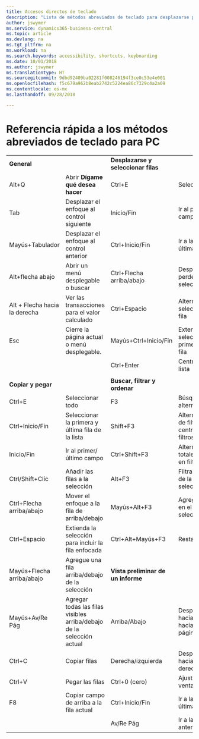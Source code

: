 ```yaml
---
title: Accesos directos de teclado
description: "Lista de métodos abreviados de teclado para desplazarse por las listas."
author: jswymer
ms.service: dynamics365-business-central
ms.topic: article
ms.devlang: na
ms.tgt_pltfrm: na
ms.workload: na
ms.search.keywords: accessibility, shortcuts, keyboarding
ms.date: 10/01/2018
ms.author: jswymer
ms.translationtype: HT
ms.sourcegitcommit: 9dbd92409ba02281f008246194f3ce0c53e4e001
ms.openlocfilehash: f5c679a962b8eab2742c5224ea86c7329c4a2a09
ms.contentlocale: es-mx
ms.lasthandoff: 09/28/2018

---
```


# <a name="pc-keyboard-shortcuts-quick-reference"></a>Referencia rápida a los métodos abreviados de teclado para PC


|||||  
|----------------|-----------|----------------|-----------|    
|**General**||**Desplazarse y seleccionar filas**||
|Alt+Q|Abrir **Dígame qué desea hacer**|Ctrl+E|Seleccionar todo|
|Tab|Desplazar el enfoque al control siguiente|Inicio/Fin|Ir al primer/último campo|
|Mayús+Tabulador|Desplazar el enfoque al control anterior|Ctrl+Inicio/Fin|Ir a la primera/última fila|   
|Alt+flecha abajo|Abrir un menú desplegable o buscar|Ctrl+Flecha arriba/abajo|Desplazarse sin perder la selección|
|Alt + Flecha hacia la derecha|Ver las transacciones para el valor calculado|Ctrl+Espacio|Alternar la selección de la fila| 
|Esc|Cierre la página actual o menú desplegable.|Mayús+Ctrl+Inicio/Fin|Extender la selección a la primera o última fila| 
|||Ctrl+Enter|Centrarse en la lista|
|||||
|**Copiar y pegar**||**Buscar, filtrar y ordenar**||
|Ctrl+E|Seleccionar todo|F3|Búsqueda alternativa|
|Ctrl+Inicio/Fin|Seleccionar la primera y última fila de la lista|Shift+F3|Alternar el panel de filtros; centrarse en los filtros de campo|
|Inicio/Fin|Ir al primer/último campo|Ctrl+Shift+F3|Alternar filtros totales: centrarse en filtros totales|
|Ctrl/Shift+Clic|Añadir las filas a la selección |Alt+F3|Filtrar en el valor de la celda seleccionada|
|Ctrl+Flecha arriba/abajo|Mover el enfoque a la fila de arriba/debajo|Mayús+Alt+F3|Agregar un filtro en el campo seleccionado|
|Ctrl+Espacio|Extienda la selección para incluir la fila enfocada|Ctrl+Alt+Mayús+F3|Restablecer filtros|
|Mayús+Flecha arriba/abajo|Agregue una fila arriba/debajo de la selección|**Vista preliminar de un informe**||
|Mayús+Av/Re Pág|Agregar todas las filas visibles arriba/debajo de la selección actual|Arriba/Abajo|Desplazarse hacia arriba y hacia abajo por la página
|Ctrl+C|Copiar filas|Derecha/izquierda|Desplazarse hacia la derecha/izquierda |
|Ctrl+V|Pegar las filas|Ctrl+0 (cero)|Ajustar página en ventana |
|F8|Copiar campo de arriba a la fila actual|Ctrl+Inicio/Fin|Ir a la primera/última página|
|||Av/Re Pág|Ir a la página anterior/siguiente|


